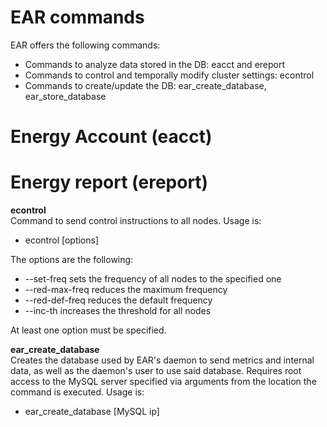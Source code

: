 # EAR commands

EAR offers the following commands: 
* Commands to analyze data stored in the DB: eacct and ereport
* Commands to control and temporally modify cluster settings: econtrol
* Commands to create/update the DB: ear_create_database, ear_store_database

# Energy Account (eacct)

# Energy report (ereport)

**econtrol**  
Command to send control instructions to all nodes. 
Usage is:    
- econtrol [options]

The options are the following:
- --set-freq sets the frequency of all nodes to the specified one
- --red-max-freq reduces the maximum frequency
- --red-def-freq reduces the default frequency
- --inc-th increases the threshold for all nodes

At least one option must be specified.

**ear_create_database**  
Creates the database used by EAR's daemon to send metrics and internal data, as well as the daemon's user to use said database. Requires root access to the MySQL server specified via arguments from the location the command is executed. Usage is:  
- ear_create_database [MySQL ip]
